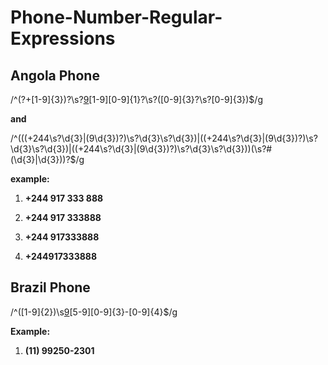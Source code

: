 # Phone-Number-Regular-Expressions


## Angola Phone

/^\(?\+[1-9]{3}\)?\s?[9](?!\d(?:(\d)\1{2})-(\d)\1{2})[1-9][0-9]{1}?\s?([0-9]{3}?\s?[0-9]{3})$/g

**and**

/^(((\+244\s?\d{3}|\(9\d{3}\)?)\s?\d{3}\s?\d{3})|((\+244\s?\d{3}|\(9\d{3}\)?)\s?\d{3}\s?\d{3})|((\+244\s?\d{3}|\(9\d{3}\)?)\s?\d{3}\s?\d{3}))(\s?\#(\d{3}|\d{3}))?$/g

**example:**

1. **+244 917 333 888**

2. **+244 917 333888**

3. **+244 917333888**

4. **+244917333888**


## Brazil Phone

/^\([1-9]{2}\)\s[9](?!\d(?:(\d)\1{2})-(\d)\1{3})[5-9][0-9]{3}\-[0-9]{4}$/g

**Example:**

1. **(11) 99250-2301**
